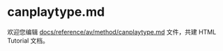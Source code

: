 canplaytype.md
===

欢迎您编辑 <a target="__blank" href="https://github.com/jaywcjlove/html-tutorial/blob/master/docs/reference/av/method/canplaytype.md">docs/reference/av/method/canplaytype.md</a> 文件，共建 HTML Tutorial 文档。